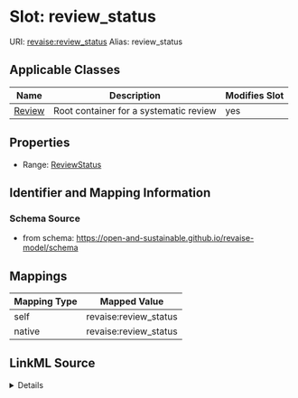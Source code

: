 

# Slot: review_status 



URI: [revaise:review_status](https://open-and-sustainable.github.io/revaise-model/schema/review_status)
Alias: review_status

<!-- no inheritance hierarchy -->





## Applicable Classes

| Name | Description | Modifies Slot |
| --- | --- | --- |
| [Review](Review.md) | Root container for a systematic review |  yes  |






## Properties

* Range: [ReviewStatus](ReviewStatus.md)




## Identifier and Mapping Information






### Schema Source


* from schema: https://open-and-sustainable.github.io/revaise-model/schema




## Mappings

| Mapping Type | Mapped Value |
| ---  | ---  |
| self | revaise:review_status |
| native | revaise:review_status |




## LinkML Source

<details>
```yaml
name: review_status
from_schema: https://open-and-sustainable.github.io/revaise-model/schema
rank: 1000
alias: review_status
domain_of:
- Review
range: ReviewStatus

```
</details>